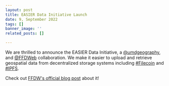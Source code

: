 ```yaml
---
layout: post
title: EASIER Data Initiative Launch
date: 9, September 2022
tags: []
banner_image: ''
related_posts: []

---
```

We are thrilled to announce the EASIER Data Initiative, a [@umdgeography](https://twitter.com/umdgeography), and [@FFDWeb](https://twitter.com/FFDWeb) collaboration. We make it easier to upload and retrieve geospatial data from decentralized storage systems including [#Filecoin](https://twitter.com/hashtag/Filecoin?src=hashtag_click) and [#IPFS](https://twitter.com/hashtag/IPFS?src=hashtag_click).  
  
Check out [FFDW's official blog post](https://ffdweb.org/ffdw-and-easier-data-initiative-collaborate-to-upload-spatial-data-to-filecoin-network/) about it!
